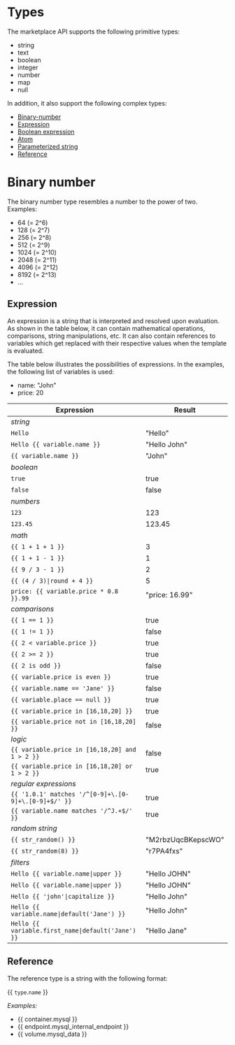 # Types

The marketplace API supports the following primitive types:

- string
- text
- boolean
- integer
- number
- map
- null

In addition, it also support the following complex types:

- [Binary-number](#binary-number)
- [Expression](#expression)
- [Boolean expression](#boolean-expression)
- [Atom](#atom)
- [Parameterized string](#parameterized-string)
- [Reference](#reference)

# Binary number

The binary number type resembles a number to the power of two. Examples:

- 64 (= 2^6)
- 128 (= 2^7)
- 256 (= 2^8)
- 512 (= 2^9)
- 1024 (= 2^10)
- 2048 (= 2^11)
- 4096 (= 2^12)
- 8192 (= 2^13)
- ...

## Expression

An expression is a string that is interpreted and resolved upon evaluation. As shown in the table below, it can contain mathematical operations, comparisons, string manipulations, etc. It can also contain references to variables which get replaced with their respective values when the template is evaluated.

The table below illustrates the possibilities of expressions. In the examples, the following list of variables is used:

- name: "John"
- price: 20

| Expression | Result |
|---|---|
| *string* |  |
| `Hello` | "Hello" |
| `Hello {{ variable.name }}` | "Hello John" |
| `{{ variable.name }}` | "John" |
| *boolean* |  |
| `true` | true |
| `false` | false |
| *numbers* |  |
| `123` | 123 |
| `123.45` | 123.45 |
| *math* |  |
| `{{ 1 + 1 + 1 }}` | 3 |
| `{{ 1 + 1 - 1 }}` | 1 |
| `{{ 9 / 3 - 1 }}` | 2 |
| `{{ (4 / 3)\|round + 4 }}` | 5 |
| `price: {{ variable.price * 0.8 }}.99` | "price: 16.99" |
| *comparisons* |  |
| `{{ 1 == 1 }}` | true |
| `{{ 1 != 1 }}` | false |
| `{{ 2 < variable.price }}` | true |
| `{{ 2 >= 2 }}` | true |
| `{{ 2 is odd }}` | false |
| `{{ variable.price is even }}` | true |
| `{{ variable.name == 'Jane' }}` | false |
| `{{ variable.place == null }}` | true |
| `{{ variable.price in [16,18,20] }}` | true |
| `{{ variable.price not in [16,18,20] }}` | false |
| *logic* |  |
| `{{ variable.price in [16,18,20] and 1 > 2 }}` | false |
| `{{ variable.price in [16,18,20] or 1 > 2 }}` | true |
| *regular expressions* |  |
| `{{ '1.0.1' matches '/^[0-9]+\.[0-9]+\.[0-9]+$/' }}` | true |
| `{{ variable.name matches '/^J.+$/' }}` | true |
| *random string* |  |
| `{{ str_random() }}` | "M2rbzUqcBKepscWO" |
| `{{ str_random(8) }}` | "r7PA4fxs" |
| *filters* |  |
| `Hello {{ variable.name\|upper }}` | "Hello JOHN" |
| `Hello {{ variable.name\|upper }}` | "Hello JOHN" |
| `Hello {{ 'john'\|capitalize }}` | "Hello John" |
| `Hello {{ variable.name\|default('Jane') }}` | "Hello John" |
| `Hello {{ variable.first_name\|default('Jane') }}` | "Hello Jane" |

## Reference

The reference type is a string with the following format:

{{ `type`.`name` }}

*Examples:*

- {{ container.mysql }}
- {{ endpoint.mysql_internal_endpoint }}
- {{ volume.mysql_data }}
